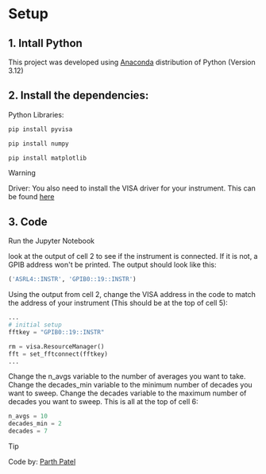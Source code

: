 # Setup 

## 1. Intall Python 
This project was developed using [Anaconda](https://www.anaconda.com/download) distribution of Python (Version 3.12) 

## 2. Install the dependencies:

Python Libraries:
```bash
pip install pyvisa
```
```bash
pip install numpy
```
```bash
pip install matplotlib
```

> [!WARNING]
> Driver: You also need to install the VISA driver for your instrument. This can be found [here](https://www.ni.com/en/support/downloads/drivers/download/packaged.ni-488-2.559044.html)

## 3. Code

Run the Jupyter Notebook

look at the output of cell 2 to see if the instrument is connected. If it is not, a GPIB address won't be printed. The output should look like this:

```python
('ASRL4::INSTR', 'GPIB0::19::INSTR')
```

Using the output from cell 2, change the VISA address in the code to match the address of your instrument (This should be at the top of cell 5):

```python
...
# initial setup 
fftkey = "GPIB0::19::INSTR"

rm = visa.ResourceManager()
fft = set_fftconnect(fftkey)
...
```

Change the n_avgs variable to the number of averages you want to take. Change the decades_min variable to the minimum number of decades you want to sweep. Change the decades variable to the maximum number of decades you want to sweep. This is all at the top of cell 6:

```python
n_avgs = 10
decades_min = 2
decades = 7
```

> [!TIP]
> Code by: [Parth Patel](https://github.com/ranchop)